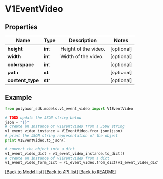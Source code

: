 # V1EventVideo


## Properties
Name | Type | Description | Notes
------------ | ------------- | ------------- | -------------
**height** | **int** | Height of the video. | [optional] 
**width** | **int** | Width of the video. | [optional] 
**colorspace** | **int** |  | [optional] 
**path** | **str** |  | [optional] 
**content_type** | **str** |  | [optional] 

## Example

```python
from polyaxon_sdk.models.v1_event_video import V1EventVideo

# TODO update the JSON string below
json = "{}"
# create an instance of V1EventVideo from a JSON string
v1_event_video_instance = V1EventVideo.from_json(json)
# print the JSON string representation of the object
print V1EventVideo.to_json()

# convert the object into a dict
v1_event_video_dict = v1_event_video_instance.to_dict()
# create an instance of V1EventVideo from a dict
v1_event_video_form_dict = v1_event_video.from_dict(v1_event_video_dict)
```
[[Back to Model list]](../README.md#documentation-for-models) [[Back to API list]](../README.md#documentation-for-api-endpoints) [[Back to README]](../README.md)


